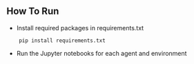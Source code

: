 ## How To Run

* Install required packages in requirements.txt 
```
    pip install requirements.txt
```

* Run the Jupyter notebooks for
each agent and environment
